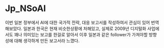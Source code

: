 # Jp_NSoAI

이번 일본 정부에서 AI에 대한  국가적 전략, 대응 보고서를 작성하여서 관심이 있어 번역해보았다.
일본과 한국은 현재 비슷한상황에 처해있고, 실제로 2009년 디지털화 사업에서도 꽤나 의미있는 보고를 한걸로 알아서 이후 일본과 같은 follower가 가져야할 방향성에 대해 생각하게 만든 보고서라 느꼈다.

